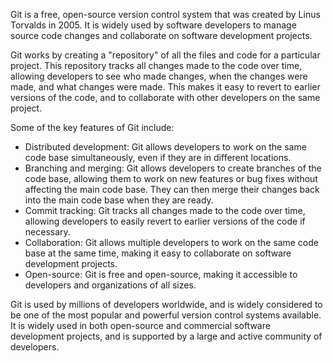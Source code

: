 Git is a free, open-source version control system that was created by Linus Torvalds in 2005. It is widely used by software developers to manage source code changes and collaborate on software development projects.

Git works by creating a "repository" of all the files and code for a particular project. This repository tracks all changes made to the code over time, allowing developers to see who made changes, when the changes were made, and what changes were made. This makes it easy to revert to earlier versions of the code, and to collaborate with other developers on the same project.

Some of the key features of Git include:

- Distributed development: Git allows developers to work on the same code base simultaneously, even if they are in different locations.  
- Branching and merging: Git allows developers to create branches of the code base, allowing them to work on new features or bug fixes without affecting the main code base. They can then merge their changes back into the main code base when they are ready.  
- Commit tracking: Git tracks all changes made to the code over time, allowing developers to easily revert to earlier versions of the code if necessary.  
- Collaboration: Git allows multiple developers to work on the same code base at the same time, making it easy to collaborate on software development projects.  
- Open-source: Git is free and open-source, making it accessible to developers and organizations of all sizes.  

Git is used by millions of developers worldwide, and is widely considered to be one of the most popular and powerful version control systems available. It is widely used in both open-source and commercial software development projects, and is supported by a large and active community of developers.